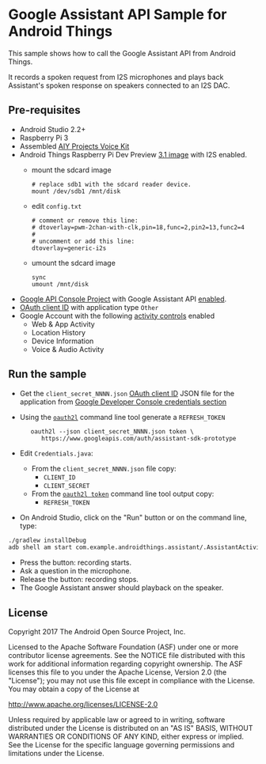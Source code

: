 Google Assistant API Sample for Android Things
==============================================

This sample shows how to call the Google Assistant API from Android Things.

It records a spoken request from I2S microphones and plays back Assistant's spoken response
on speakers connected to an I2S DAC.

Pre-requisites
--------------

- Android Studio 2.2+
- Raspberry Pi 3
- Assembled [AIY Projects Voice Kit](https://www.raspberrypi.org/blog/free-aiy-projects-voice-kit-magpi-57/)
- Android Things Raspberry Pi Dev Preview [3.1 image][dev-preview-download] with I2S enabled.
  - mount the sdcard image

        # replace sdb1 with the sdcard reader device.
        mount /dev/sdb1 /mnt/disk

  - edit `config.txt`

        # comment or remove this line:
        # dtoverlay=pwm-2chan-with-clk,pin=18,func=2,pin2=13,func2=4
        #
        # uncomment or add this line:
        dtoverlay=generic-i2s

  - umount the sdcard image

        sync
        umount /mnt/disk
- [Google API Console Project][console] with Google Assistant API [enabled][console-apis].
- [OAuth client ID][console-credentials] with application type `Other`
- Google Account with the following [activity controls][activity-controls] enabled
  - Web & App Activity
  - Location History
  - Device Information
  - Voice & Audio Activity

Run the sample
--------------

- Get the `client_secret_NNNN.json`
  [OAuth client ID][oauth2-installed-app] JSON file for the application from
  [Google Developer Console credentials section][console-credentials]
- Using the [`oauth2l`][oauth2l]
  command line tool generate a `REFRESH_TOKEN`

         oauth2l --json client_secret_NNNN.json token \
            https://www.googleapis.com/auth/assistant-sdk-prototype

- Edit `Credentials.java`:
  - From the `client_secret_NNNN.json` file copy:
    - `CLIENT_ID`
    - `CLIENT_SECRET`
  - From the [`oauth2l token`][oauth2l] command line tool output copy:
    - `REFRESH_TOKEN`
- On Android Studio, click on the "Run" button or on the command line, type:
```bash
./gradlew installDebug
adb shell am start com.example.androidthings.assistant/.AssistantActivity
```
- Press the button: recording starts.
- Ask a question in the microphone.
- Release the button: recording stops.
- The Google Assistant answer should playback on the speaker.

License
-------

Copyright 2017 The Android Open Source Project, Inc.

Licensed to the Apache Software Foundation (ASF) under one or more contributor
license agreements.  See the NOTICE file distributed with this work for
additional information regarding copyright ownership.  The ASF licenses this
file to you under the Apache License, Version 2.0 (the "License"); you may not
use this file except in compliance with the License.  You may obtain a copy of
the License at

  http://www.apache.org/licenses/LICENSE-2.0

Unless required by applicable law or agreed to in writing, software
distributed under the License is distributed on an "AS IS" BASIS, WITHOUT
WARRANTIES OR CONDITIONS OF ANY KIND, either express or implied.  See the
License for the specific language governing permissions and limitations under
the License.

[console]: https://console.developers.google.com
[console-apis]: https://console.developers.google.com/apis
[console-credentials]: https://console.developers.google.com/apis/credentials
[oauth2-installed-app]: https://developers.google.com/identity/protocols/OAuth2InstalledApp
[oauth2l]: https://github.com/google/oauth2l/tree/master/go/oauth2client
[dev-preview-download]: https://dl.google.com/dl/androidthings/rpi3/devpreview/3.1/androidthings_rpi3_devpreview_3_1.zip
[activity-controls]: https://myaccount.google.com/activitycontrols
